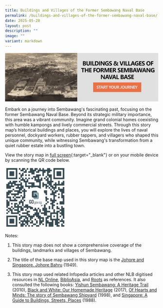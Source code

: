 ```yaml
---
title: Buildings and Villages of the Former Sembawang Naval Base
permalink: /buildings-and-villages-of-the-former-sembawang-naval-base/
date: 2025-05-28
layout: post
description: ""
image: ""
variant: markdown
---
```

[![Alt text for image on Isomer site](/images/storymap_image_sembawangnavalbase.jpg)](https://go.gov.sg/navalbasestorymap)

Embark on a journey into Sembawang's fascinating past, focusing on the former Sembawang Naval Base. Beyond its strategic military importance, this area was a vibrant community. Imagine grand colonial homes coexisting with humble kampongs and lively commercial streets. Through this story map’s historical buildings and places, you will explore the lives of naval personnel, dockyard workers, rubber tappers, and villagers who shaped this unique community, while witnessing Sembawang's transformation from a quiet rubber estate into a bustling town.

View the story map in [full screen](https://go.gov.sg/navalbasestorymap){:target="_blank"} or on your mobile device by scanning the QR code below.

<img src="/images/qr_code_storymap_sembawangnavalbase.jpg" alt="qr-code-storymap-sembawangnavalbase" style="width:200px;">

Notes:
1. This story map does not show a comprehensive coverage of the buildings, landmarks and villages of Sembawang.

2. The title of the base map used in this story map is the [Johore and Singapore. Johore Bahru]( https://www.nas.gov.sg/archivesonline/maps_building_plans/record-details/fab79787-115c-11e3-83d5-0050568939ad) (1949).

3. This story map used related Infopedia articles and other NLB digitised resources in [NL Online](https://www.nlb.gov.sg/main/nlonline), [BiblioAsia](https://www.nlb.gov.sg/Browse/BiblioAsia.aspx), and [Roots](https://www.roots.sg/) as references. It also consulted the following books: [Yishun Sembawang: A Heritage Trail](https://www.nhb.gov.sg/~/media/nhb/files/places/trails/yishun%20sembawang/yishun%20sembawang.pdf) (2010), [Black and White: Our Homemade Heritage](https://www.sla.gov.sg/newsroom/publications/black-and-white-our-homemade-heritage) (2017), [Of Hearts and Minds: The story of Sembawang Shipyard](https://catalogue.nlb.gov.sg/search/card?recordId=9306258) (1998), and [Singapore: A Guide to Buildings, Streets, Places](http://eservice.nlb.gov.sg/item_holding.aspx?bid=4712298) (1988).